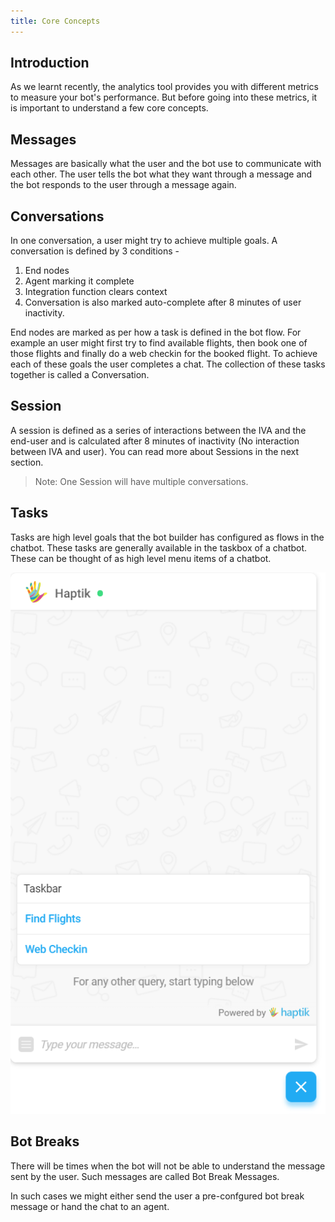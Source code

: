 ```yaml
---
title: Core Concepts
---
```


## Introduction
As we learnt recently, the analytics tool provides you with different metrics to measure your bot's performance. But before going into these metrics, it is important to understand a few core concepts.

## Messages
Messages are basically what the user and the bot use to communicate with each other. The user tells the bot what they want through a message and the bot responds to the user through a message again.

## Conversations
In one conversation, a user might try to achieve multiple goals. A conversation is defined by 3 conditions -
1. End nodes
2. Agent marking it complete
3. Integration function clears context
4. Conversation is also marked auto-complete after 8 minutes of user inactivity.  

End nodes are marked as per how a task is defined in the bot flow. For example an user might first try to find available flights, then book one of those flights and finally do a web checkin for the booked flight. To achieve each of these goals the user completes a chat. The collection of these tasks together is called a Conversation.

## Session
A session is defined as a series of interactions between the IVA and the end-user and is calculated after 8 minutes of inactivity (No interaction between IVA and user). You can read more about Sessions in the next section. 

> Note: One Session will have multiple conversations. 

## Tasks
Tasks are high level goals that the bot builder has configured as flows in the chatbot. These tasks are generally available in the taskbox of a chatbot. These can be thought of as high level menu items of a chatbot.

![Taskbox](assets/core-concepts-taskbox.png)

## Bot Breaks
There will be times when the bot will not be able to understand the message sent by the user. Such messages are called Bot Break Messages.

In such cases we might either send the user a pre-confgured bot break message or hand the chat to an agent.
